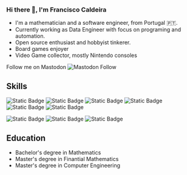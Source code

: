 ### Hi there 👋, I'm Francisco Caldeira 

- I'm a mathematician and a software engineer, from Portugal 🇵🇹.
- Currently working as Data Engineer with focus on programing and automation.
- Open source enthusiast and hobbyist tinkerer.
- Board games enjoyer
- Video Game collector, mostly Nintendo consoles

Follow me on Mastodon ![Mastodon Follow](https://img.shields.io/mastodon/follow/109307864723036371?domain=https%3A%2F%2Fmasto.pt&style=flat-square&logo=mastodon)

## Skills

![Static Badge](https://img.shields.io/badge/Python-python?style=for-the-badge&logo=python&labelColor=lightblue&color=lightblue) ![Static Badge](https://img.shields.io/badge/Javascript-javascript?style=for-the-badge&logo=javascript&color=grey) ![Static Badge](https://img.shields.io/badge/Typescript-typescript?style=for-the-badge&logo=typescript&labelColor=lightblue&color=lightblue) ![Static Badge](https://img.shields.io/badge/Kotlin-kotlin?style=for-the-badge&logo=kotlin&labelColor=grey&color=grey)
![Static Badge](https://img.shields.io/badge/Java-java?style=for-the-badge&logo=openjdk&labelColor=lightblue&color=lightblue) ![Static Badge](https://img.shields.io/badge/Cobol-cobol?style=for-the-badge&logo=cobol&color=grey)

![Static Badge](https://img.shields.io/badge/Airflow-airflow?style=for-the-badge&logo=data%3Aimage%2Fpng%3Bbase64%2CiVBORw0KGgoAAAANSUhEUgAAACAAAAAgCAYAAABzenr0AAAABGdBTUEAALGPC%2FxhBQAAAAFzUkdCAK7OHOkAAAAgY0hSTQAAeiYAAICEAAD6AAAAgOgAAHUwAADqYAAAOpgAABdwnLpRPAAAAAZiS0dEAP8A%2FwD%2FoL2nkwAAAAlwSFlzAAAASAAAAEgARslrPgAABg5JREFUWMOdl2tsVMcVx38zs3vXy65tYhO2gHk4LhDZSSFKq%2BKW8IEQmhRFaptUkRIpX1oJNUrrkAANifuISqOoUqOokEZFVSRUpbS0CWqj4ELkSEWlCVRVVRICietaQmugPNbGrB97986cfrh3N%2FZ21156pCvd3Zk5%2F9%2BcOWdmrsp2t%2B8E7gMmgQIQAA4YB84BA8DHwBCQA1zbu0P83%2FaXf4IxAHcBXTGgD9gUQVSaAD5wLQI4C5zKdrf3RVD2hmDe%2FaD0thZ4ETirst3tAB3Az4Av1%2BFGosj8CfgF8A%2BAukBCgNuBfcA64Jc6GjgIPA68WQeAApYDW4HfAY%2FEkg36%2FIaV9Yh3Aa9E4gATehr9UARxqP6YhpEznvfNRc%2F2GNn1yGziq4GfA1%2Bc1jKmS28RxDngO8DvbwCiRUResG%2F1b2VeMiY7HqomvjIS31AxdlJP%2FxVBZIEe4Lf1EgQTkzdZ33%2Be%2FPhjQLwMEYrfArwMbKwYJkBRVzqLIM4DTwCvRR1nNWcttuA3I7Ib%2BDYQv%2BvNwxDmyl7gnirDLDCqqzmMIC4CTyqR%2FUrEKhG0uLlYGoHnEHliLN7QAeyhenkDTADnTC1PL2ZHyXytZ3xwwafff2Pt1zf%2BedXGTLpwncXXzoNSM%2FoqY0gvymAaEgAeyLozTTdvOdG69AsgqoZEFtgbqwWQPizsFuZZzVanWA3Qv%2Bputvf%2FhC2np1WrCMbzMA0eSHm1Go1znXNEawAY1rXEgaQoerXQE3MkYg6y85fw4y99j3dWbcKILff3mtIYz4uAHO83Zzia6WCO9DlJaR%2BYsYhvC7qBBJpdKLahSKAABUbgcuMCfnr3ds5kOsOcUAqvMR0uiziGUi1s%2F8xmTjcvnB6RSguA0wAzciD9lkMZ5dlR%2B7S7bnfa0SDp8hZ8idZaoZXiSmMrRe2xfvAYCS9G49LF6LjhRMtSHr%2FjPt5ZeMts4kTiLwBj5RzQPxxh%2FPhIXKdjTwE73ZRL4iInClRco1MGnTKYFo%2B%2Bzi1sOnuUB%2FKnuN58E%2FuXr2Fvx%2BcYTLfC3NVyMEpCYgCqN4f4DrT6lpuwzwCpGd0FxHfYgsPmigQXffz5CQ4mbyXbGqO%2F%2B36OtS6jqE094n8HfgNA9218UgVabQB2AOmaQxUgGmEC5h%2Fjb10fcXLxenLta7ATebCWOSwLPAv8q%2FRHTPXmSpH4BtA263BRqMzHqM6jqMwZLl3MEY%2BfI52K4xpaCfwCge8TFIuItUiUB0prTDx%2BAZGe4M5VR3jvNKzrorwEhGf0PbOKK0F1HEfffhjSOSRvkbyjyAmK8%2B%2FEa1mPicdIpFI4a8uPUgql9X%2B0MdvWti9448zwGJeWNJXdlgDuBRbNqr%2FyGHrNH8GbAKeR%2FBRYQSgwdeEPmOQKTHIJiEMbgzblAruilHoqnkge%2FGB4jKttzTP86uipvWuJQi36MJy5NwmiwQkyFURkGjv%2Bb6aGDyDFUVAztpYcsENEDvhTE1IpXorAzbMCKFBtpyB5DVw4Kyk6pGDDpIwg%2FJGToAzJJQ%2BjGzIl8Z04%2F1eomBtZ3lLVfYzwVrOsdgQoECTeA3UH0IQCfAv2f8vNz%2F0VW7hEvLELsZMfBdc%2F7FNmng3ufbmme014W2mq0R6g2CNXVzyIqN1AHkACV2ObV9j8AFMXDlG4dOTzdmr4%2BWB8YCGvb54TwKvSZoG9ID9C1BVEvQR8HxhjNlMalAlrDx4lvH5%2FqhaEpnrtO8Lb63PAmNu6EaAI7AHVqzxzDV3rmK8ICTwMvAQsrgahgWQV8X3AD4BR2R0mT9B5ACBQqdgrxPUu5ZmReggiiIcIvzvaKiE0M09EAV4FeoFcSbxkQecBZDIIYre27EPku4SZXq89EEaQZdMhpgMIsB94BrhaKV6GWP1rCn1DVgL3KvAY4SdavfYVwkvqihKEBhqixteAp4HLtcTL9tUjYMUSXt0fJDzbB6Llm8vuJ%2FxG6OD1zSjVm%2BsHLgPbgAtzildaOBNFeP%2FvBm4DPku4vyyIJmj4ZNsq2dvAk0r15h4FjgODNyxeGyZFWF0dwFLCfSZOmPBNwDwgARz6L9I9R8%2FWF6wfAAAAJXRFWHRkYXRlOmNyZWF0ZQAyMDE5LTExLTE4VDEyOjAzOjU1KzAwOjAwnp484AAAACV0RVh0ZGF0ZTptb2RpZnkAMjAxOS0xMS0xOFQxMjowMzo1NSswMDowMO%2FDhFwAAABGdEVYdHNvZnR3YXJlAEltYWdlTWFnaWNrIDYuNy44LTkgMjAxNC0wNS0xMiBRMTYgaHR0cDovL3d3dy5pbWFnZW1hZ2ljay5vcmfchu0AAAAAGHRFWHRUaHVtYjo6RG9jdW1lbnQ6OlBhZ2VzADGn%2F7svAAAAGHRFWHRUaHVtYjo6SW1hZ2U6OmhlaWdodAAxOTIPAHKFAAAAF3RFWHRUaHVtYjo6SW1hZ2U6OldpZHRoADE5MtOsIQgAAAAZdEVYdFRodW1iOjpNaW1ldHlwZQBpbWFnZS9wbmc%2FslZOAAAAF3RFWHRUaHVtYjo6TVRpbWUAMTU3NDA3ODYzNe1WQa0AAAAPdEVYdFRodW1iOjpTaXplADBCQpSiPuwAAABWdEVYdFRodW1iOjpVUkkAZmlsZTovLy9tbnRsb2cvZmF2aWNvbnMvMjAxOS0xMS0xOC80NGZiOTc4NzMwZGQ0OGUxOGZiNzZkODYyMjM2OTg3Ni5pY28ucG5noj9gwAAAAABJRU5ErkJggg%3D%3D&labelColor=white&color=white) ![Static Badge](https://img.shields.io/badge/Docker-docker?style=for-the-badge&logo=docker&labelColor=lightskyblue&color=lightskyblue) ![Static Badge](https://img.shields.io/badge/Jenkins-jenkins?style=for-the-badge&logo=data%3Aimage%2Fpng%3Bbase64%2CiVBORw0KGgoAAAANSUhEUgAAACAAAAAgCAYAAABzenr0AAAACXBIWXMAAAsSAAALEgHS3X78AAAIu0lEQVRYw7WXC1hN6RrH96gOM45zCCdd9m7vau9K%2B753tXc3EV1E6aKpVFLJ2akQKaREUum4hFFpyBklVCoMQgrlEOa4K5fxHMdzZhjHRHlc5ul%2F3rXJDAYNc9bzvM%2Fatdb63t%2F3f%2F%2Fv963FYv2GY8jAQawBn%2FXvb27K9eGxOVtdHVT%2Fig3%2F%2FIkmMuSp%2F1j32zKhsNLwL8Pc%2B3zSV2dA%2F4Gs3%2B3Q7aPDnPpIhSJ1WEjotqiI8AeZcxNwtrES99oace9KA2621mFveQESo4Lv2AgECbo6%2FfSMDQw%2FPjnNljl94urkHDM%2FJfX7rEXpqK%2FaiAfXjqDrWgMeXNmPHy%2FtRcflfXjYVo%2F%2FnKlF1lxNpzVfoPnF8x%2BenGNkzBo2ZKhyop%2F%2FrZkJidi0NhddN46i40o9zh0qw8WGLVqAnrh%2FaR8qinJhJ5PcMjIwFHNNOB8HQMkNnFTqw%2FPmzsWcpNkoW5%2BDrqsH0VhVhLy0RBzYuuoVgLvnduN4XTGWp8XDViJKDRjr9uEqWHB5LDOOqbcmNvZJ2vwFiIqMwo7iZVrZD%2B9Yh9unqrXS%2F0BJewA6KJjrN%2F9RiaSpoTtoGJ0PAhjGNmUNNmb3F5hbFMVMiULC9ETERkejuabolbp3tB%2FGyb2luHd%2BNy43luHqsQp0tDEKFWJefGQrDaVvyvmNAGyOKUvHyKSvysw8N9TS8pmvpwfCg4MQGhSEk3tKXgLcp2jZVYL89Jk4uXsD2o6Uo2zNIrTUFmPZvHhoQv2e8k04mX8y4ehxaMxeHWYkV6BAwBKYcmNyRcJH2Q4q5C9OQX7GbAT5eqN2Yx65ff9LyZnEdZvy8O%2FW5%2BWoKl6qhbh%2BfDs2zIqGRsB%2FyDflTrI3M%2BudF3h0k74JRxBlZdV23l6JvHEeOEiG%2B2o1tV%2F5Snzbsl2bqAeAUYMB6mDO7QeoFHuwZkkSjtUWYrMmHAfkYgQK%2BOf02Rwu730ADOFmmZQl45ktrlTIcE2txAqVLWpL83H37C6t2X6ZvCceUvK2IxW40FCGE6RIyfJ5aNr5BTYEjMUFOxnWS4QQcnmp4%2FgW71aBuahnbGIQYWV19oLaFhdVChxSSjHH3RVZydNQX7FWO%2BOOnuQE81%2Fq%2BzP7NmL7%2BiVYlhqH9dnJKFichNIVadjkbI9LNEYzQfjx%2BSf0jNn67wSwoItGHFO3PLGoq50AztPDFyiaCCJOIkJTXSk6aQ24fWon7pytwwNa%2BW6eqEZl0VKSfTYWz4lFcW4KthdmYfXsqfhaIdFOghkjxca6gzrL8a0AzAWSnkVSJW6VS3GZ5GcAmGBmUS4ToTQvnVbBJrQf2YqDtADdv%2Fi1Nvb8PR%2FZqRqsSJ9BbVqIlroiLHFW4Zy9%2FOXz66gMjLGH09ryVgAyHotaL2%2B3UqYl71GA%2BV0jFSLGczRutO5GJ5mtuWa91pTMysd44NbJKlxv3qYFCA7yx0QbIRpIuYsvAMrIjFIeL8PV3PzXfcD8s1gqYTmamxfseQHAxHGqXw7J7%2BnkBjuPQCRMm0IOL0Hrni%2BxIC4CCZFBKFubSa2YS70fB3d7BRzVI6GaMBn%2BYqm2DJfVCmyXS6DgmeX4C%2FhvB5hkacmyNTPLqaKHmNmXkezBcls4BUTDLS4TLlEpkLn5InFmEtJn0sZEnbJaZINQqRjxwb6IHzMClTIJ1siksPcJh3JCJGaJxc8VkGkVSHd5lwJiHo9lzeXFl0hF2EsQLgo1nCfPhnNkMuwmToNiwpTnMT4MY1zG4KidHO3klXpbGeYRSLrQBmdIsQqS2260H6RjQ7CUYK4QwBryAC1IUdZv80APBHWB60Lh8M5Gqp%2B7vTNGxMyH0i%2Fq5%2BRM0N8qj4motCWPkNE2K6RYEDUFhTnLkOIfiNhxfpB7ToTK1RvVNBFGgWQb6x8N2Kaq964DfY3ZQ2nlOt1CM0kQieAQHPfK7OXjI6DwnQwZnSOUKqQ4OUOTmoXZGUtx4ngLckq2ICavGDLvEPirnNFK4xyl8OHzm3WM2APfCzDZSsAScXlpG6gMW8gDTl5BUIXEU%2FJIiijIvD6HKnCqVgXRKF%2BMj0lEZm0zElduRFEhtd8Xm%2BARkwSxRxAy5HKSX44CsU03td%2Bst3bA63vBYDaHFyTgX9hFtfRxcYd60owXAEz9w%2BE4KZEAoiEbFwbZSG94TpqKqEUroZmZjNBpM0ilcCic3LF4uBWy7RSkhOqhKZfnbsHrxYbE3KCmnYtWxbAka8uHYXYOBJCoTS4jU4kcRkNJZ%2FkYP6i9AuDiPRFObp5QOzhBQm1nJZRCphoBlZ0KqYkzUF29E62trQgKCNxGw%2F%2BhVzsis3frGrP1JFxuhp2N5IlDyHSt5EqfCChH%2ByJr6TI0HGrAP7%2F5Blfb2%2FHtjRu4cvkSFmZkQuEVjLjpCdhQVITmY8comtHZ2YnsJVm3B%2FT71KrXb0eGBKGvP%2BhTS2tRqQNjQgbAPxq2ZMC9%2Bw%2FijaO7G5u%2FKoPUKwRTpmpQv38%2FTtPMz5w%2BjR%2Fu3sWmkpJHbEOjUXwqQ68Pa5GcZWllk2JPSZnkTBmkY0Px5eYtvwpQXl4BKbWnB7XhuoKC7jWrVv1UW12Fk8ePY1Fa2i2DwUMsLd61DryxO%2FLM6cXUzM9arPhOPMJbay6JdxgyspdrE75GgJqdNZCP8MRwofSOs1qdLB5uEznO02tbZFhYjdrWbgrzgmrW21cz7esZm8MyM2Hr8oyNpQTzN0uh%2FLqV0vlJWGRMd1dX1xsiNDU0YOH8%2BRjh6FjEfElZm%2FOZYZjPKt2P%2BjriGgxlcYcO7sMzMuSyDQzcx4xyq71x%2FfobACdaWrCzcgeiJ0%2Fe9sGv4%2B9rUVu5nEXShpLJfnod4MypVuRmL4W%2Fj2893f7Z7w6gLQvV8M%2F9%2F2ixJHPxzbt37uDx48d49uwZHj16hGNHmjDS2aWR3C4ZOkif9X8BYAbtp6unJxNL8gMm%2BH2fEDf9acqc5O74v2qe%2BI33%2BY7USZgUHMzqrdn%2BB1hfi5ZE3M5hAAAAAElFTkSuQmCC&labelColor=lightgrey&color=lightgrey)


## Education
- Bachelor's degree in Mathematics
- Master's degree in Finantial Mathematics
- Master's degree in Computer Engineering


<!--
**Caldeirada/Caldeirada** is a ✨ _special_ ✨ repository because its `README.md` (this file) appears on your GitHub profile.

Here are some ideas to get you started:

- 🔭 I’m currently working on ...
- 🌱 I’m currently learning ...
- 👯 I’m looking to collaborate on ...
- 🤔 I’m looking for help with ...
- 💬 Ask me about ...
- 📫 How to reach me: ...
- 😄 Pronouns: ...
- ⚡ Fun fact: ...
-->
